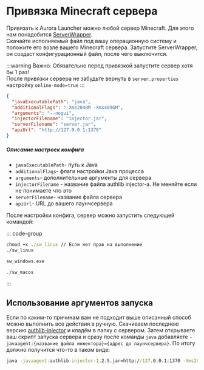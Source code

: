 # Привязка Minecraft сервера

Привязать к Aurora Launcher можно любой сервер Minecraft. Для этого нам понадобится [ServerWrapper](https://github.com/AuroraTeam/ServerWrapper/releases).  
Скачайте исполняемый файл под вашу операционную систему и положите его возле вашего Minecraft сервера. Запустите ServerWrapper, он создаст конфигурационный файл, после чего выключится.

:::warning Важно:
Обязательно перед привязкой запустите сервер хотя бы 1 раз!  
После привязки сервера не забудьте вернуть в `server.properties` настройку `online-mode=true`
:::

```json
{
  "javaExecutablePath": "java",
  "additionalFlags": "-Xms2048M -Xmx4096M",
  "arguments": "--nogui",
  "injectorFilename": "injector.jar",
  "serverFilename": "server.jar",
  "apiUrl": "http://127.0.0.1:1370"
}
```

##### Описание настроек конфига

- `javaExecutablePath`- путь к Java
- `additionalFlags`- флаги настройки Java процесса
- `arguments`- дополнительные аргументы для сервера
- `injectorFilename` - название файла authlib injector-а. Не меняйте если не понимаете что это
- `serverFilename`- название файла сервера
- `apiUrl`- URL до вашего лаунчсервера

После настройки конфига, сервер можно запустить следующей командой:

::: code-group

```cmd [Linux]
chmod +x ./sw_linux // Если нет прав на выполнение
./sw_linux
```

```cmd [Windows]
sw_windows.exe
```

```cmd [MacOS]
./sw_macos
```

:::

## Использование аргументов запуска

Если по каким-то причинам вам не подходит выше описанный способ можно выполнить все действия в ручную.
Скачиваем последнею версию [authlib-injector](https://github.com/yushijinhun/authlib-injector/releases) и кладём в папку с сервером. Затем открываете ваш скрипт запуска сервера и сразу после команды `java` добавляете `-javaagent:{название файла инжектора}={адрес до лаунчсервера}`. По итогу должно получится что-то в таком виде:

```cmd
java -javaagent:authlib-injector-1.2.5.jar=http://127.0.0.1:1370 -Xms2G -Xmx4G -jar paper.jar nogui
```
